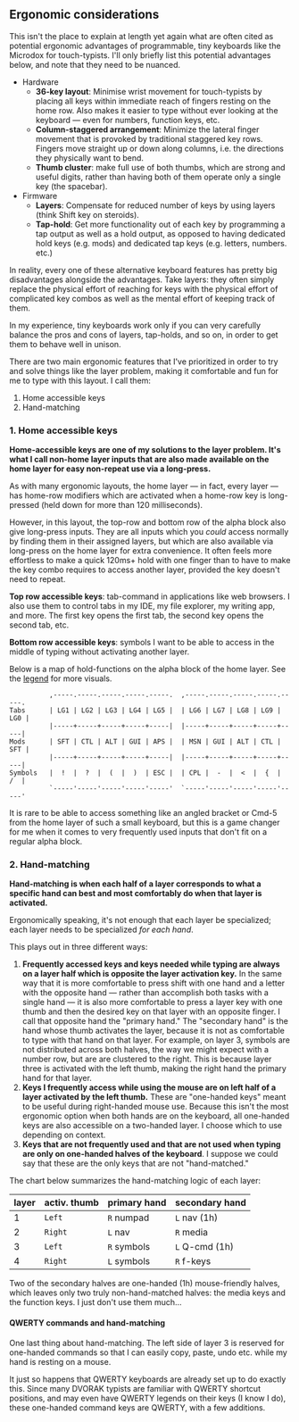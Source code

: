 ## Ergonomic considerations

This isn't the place to explain at length yet again what are often cited as potential ergonomic advantages of programmable, tiny keyboards like the Microdox for touch-typists. I'll only briefly list this potential advantages below, and note that they need to be nuanced.

- Hardware 
  - **36-key layout**: Minimise wrist movement for touch-typists by placing all keys within immediate reach of fingers resting on the home row. Also makes it easier to type without ever looking at the keyboard — even for numbers, function keys, etc.
  - **Column-staggered arrangement**: Minimize the lateral finger movement that is provoked by traditional staggered key rows. Fingers move straight up or down along columns, i.e. the directions they physically want to bend.
  - **Thumb cluster**: make full use of both thumbs, which are strong and useful digits, rather than having both of them operate only a single key (the spacebar).
- Firmware
  - **Layers**: Compensate for reduced number of keys by using layers (think Shift key on steroids).
  - **Tap-hold**: Get more functionality out of each key by programming a tap output as well as a hold output, as opposed to having dedicated hold keys (e.g. mods) and dedicated tap keys (e.g. letters, numbers. etc.)

In reality, every one of these alternative keyboard features has pretty big disadvantages alongside the advantages. Take layers: they often simply replace the physical effort of reaching for keys with the physical effort of complicated key combos as well as the mental effort of keeping track of them.

In my experience, tiny keyboards work only if you can very carefully balance the pros and cons of layers, tap-holds, and so on, in order to get them to behave well in unison.

There are two main ergonomic features that I've prioritized in order to try and solve things like the layer problem, making it comfortable and fun for me to type with this layout. I call them:

1. Home accessible keys
2. Hand-matching


### 1. Home accessible keys

**Home-accessible keys are one of my solutions to the layer problem. It's what I call non-home layer inputs that are also made available on the home layer for easy non-repeat use via a long-press.**

As with many ergonomic layouts, the home layer — in fact, every layer — has home-row modifiers which are activated when a home-row key is long-pressed (held down for more than 120 milliseconds).

However, in this layout, the top-row and bottom row of the alpha block also give long-press inputs. They are all inputs which you _could_ access normally by finding them in their assigned layers, but which are also available via long-press on the home layer for extra convenience. It often feels more effortless to make a quick 120ms+ hold with one finger than to have to make the key combo requires to access another layer, provided the key doesn't need to repeat.

**Top row accessible keys**: tab-command in applications like web browsers. I also use them to control tabs in my IDE, my file explorer, my writing app, and more. The first key opens the first tab, the second key opens the second tab, etc.

**Bottom row accessible keys**: symbols I want to be able to access in the middle of typing without activating another layer.

Below is a map of hold-functions on the alpha block of the home layer. See the [legend](#legend) for more visuals.

```
          ,-----.-----.-----.-----.-----.  ,-----.-----.-----.-----.-----.
Tabs      | LG1 | LG2 | LG3 | LG4 | LG5 |  | LG6 | LG7 | LG8 | LG9 | LG0 |
          |-----+-----+-----+-----+-----|  |-----+-----+-----+-----+-----|
Mods      | SFT | CTL | ALT | GUI | APS |  | MSN | GUI | ALT | CTL | SFT |
          |-----+-----+-----+-----+-----|  |-----+-----+-----+-----+-----|
Symbols   |  !  |  ?  |  (  |  )  | ESC |  | CPL |  -  |  <  |  {  |  /  |
          `-----'-----'-----'-----'-----'  `-----'-----'-----'-----'-----'
```

It is rare to be able to access something like an angled bracket or Cmd-5 from the home layer of such a small keyboard, but this is a game changer for me when it comes to very frequently used inputs that don't fit on a regular alpha block.


### 2. Hand-matching

**Hand-matching is when each half of a layer corresponds to what a specific hand can best and most comfortably do when that layer is activated.**

Ergonomically speaking, it's not enough that each layer be specialized; each layer needs to be specialized _for each hand_. 

This plays out in three different ways:

1. **Frequently accessed keys and keys needed while typing are always on a layer half which is opposite the layer activation key.** In the same way that it is more comfortable to press shift with one hand and a letter with the opposite hand — rather than accomplish both tasks with a single hand — it is also more comfortable to press a layer key with one thumb and then the desired key on that layer with an opposite finger. I call that opposite hand the "primary hand." The "secondary hand" is the hand whose thumb activates the layer, because it is not as comfortable to type with that hand on that layer. For example, on layer 3, symbols are not distributed across both halves, the way we might expect with a number row, but are are clustered to the right. This is because layer three is activated with the left thumb, making the right hand the primary hand for that layer.
2. **Keys I frequently access while using the mouse are on left half of a layer activated by the left thumb.** These are "one-handed keys" meant to be useful during right-handed mouse use. Because this isn't the most ergonomic option when both hands are on the keyboard, all one-handed keys are also accessible on a two-handed layer. I choose which to use depending on context.
3. **Keys that are not frequently used and that are not used when typing are only on one-handed halves of the keyboard**. I suppose we could say that these are the only keys that are not "hand-matched."

The chart below summarizes the hand-matching logic of each layer:

| layer | activ. thumb | primary hand | secondary hand |
| ----- | ------------ | ------------ | -------------- |
| 1     | `Left`       | `R` numpad   | `L` nav (1h)   |
| 2     | `Right`      | `L` nav      | `R` media      |
| 3     | `Left`       | `R` symbols  | `L` Q-cmd (1h) |
| 4     | `Right`      | `L` symbols  | `R` f-keys     |

Two of the secondary halves are one-handed (1h) mouse-friendly halves, which leaves only two truly non-hand-matched halves: the media keys and the function keys. I just don't use them much…

#### QWERTY commands and hand-matching

One last thing about hand-matching. The left side of layer 3 is reserved for one-handed commands so that I can easily copy, paste, undo etc. while my hand is resting on a mouse.

It just so happens that QWERTY keyboards are already set up to do exactly this. Since many DVORAK typists are familiar with QWERTY shortcut positions, and may even have QWERTY legends on their keys (I know I do), these one-handed command keys are QWERTY, with a few additions.